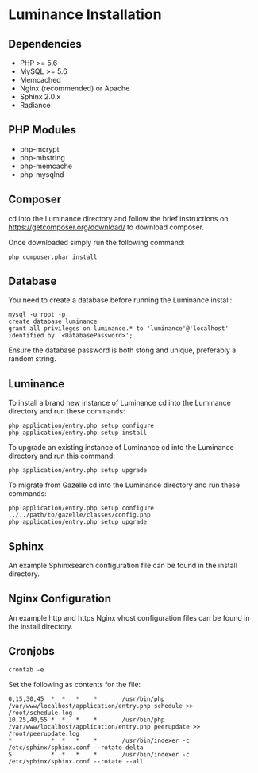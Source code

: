 Luminance Installation
=========

Dependencies
------------
 - PHP >= 5.6
 - MySQL >= 5.6
 - Memcached
 - Nginx (recommended) or Apache
 - Sphinx 2.0.x
 - Radiance

PHP Modules
-----------
* php-mcrypt
* php-mbstring
* php-memcache
* php-mysqlnd

Composer
--------
cd into the Luminance directory and follow the brief instructions on https://getcomposer.org/download/ to download composer.

Once downloaded simply run the following command:
```
php composer.phar install
```

Database
--------
You need to create a database before running the Luminance install:
```
mysql -u root -p
create database luminance
grant all privileges on luminance.* to 'luminance'@'localhost' identified by '<DatabasePassword>';
```
Ensure the database password is both stong and unique, preferably a random string.

Luminance
---------
To install a brand new instance of Luminance cd into the Luminance directory and run these commands:
```
php application/entry.php setup configure
php application/entry.php setup install
```

To upgrade an existing instance of Luminance cd into the Luminance directory and run this command:
```
php application/entry.php setup upgrade
```

To migrate from Gazelle cd into the Luminance directory and run these commands:
```
php application/entry.php setup configure ../../path/to/gazelle/classes/config.php
php application/entry.php setup upgrade
```

Sphinx
------
An example Sphinxsearch configuration file can be found in the install directory.

Nginx Configuration
-------------------
An example http and https Nginx vhost configuration files can be found in the install directory.

Cronjobs
--------
```
crontab -e
```
Set the following as contents for the file:
```
0,15,30,45  *  *   *    *       /usr/bin/php /var/www/localhost/application/entry.php schedule >> /root/schedule.log
10,25,40,55 *  *   *    *       /usr/bin/php /var/www/localhost/application/entry.php peerupdate >> /root/peerupdate.log
*           *  *   *    *       /usr/bin/indexer -c /etc/sphinx/sphinx.conf --rotate delta
5           *  *   *    *       /usr/bin/indexer -c /etc/sphinx/sphinx.conf --rotate --all
```
